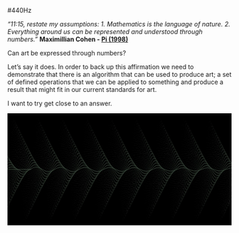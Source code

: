 #440Hz

*“11:15, restate my assumptions: 1. Mathematics is the language of nature. 2. Everything around us can be represented and understood through numbers.”* **Maximillian Cohen - [Pi (1998)](http://www.imdb.com/title/tt0138704/?ref_=ttqt_qt_tt)**

Can art be expressed through numbers?

Let’s say it does. In order to back up this affirmation we need to demonstrate that there is an algorithm that can be used to produce art; a set of defined operations that we can be applied to something and produce a result that might fit in our current standards for art.

I want to try get close to an answer.



![440Hz](../project_images/cover.jpg?raw=true "440 Hz")


